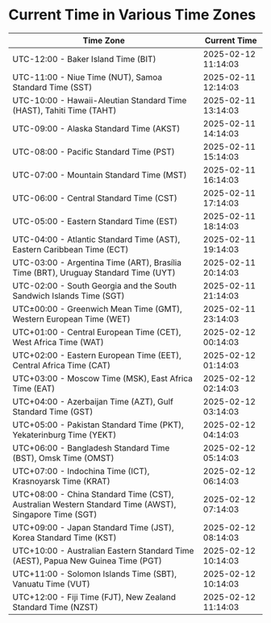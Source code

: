 # Current Time in Various Time Zones

| Time Zone | Current Time |
|-----------|--------------|
| UTC-12:00 - Baker Island Time (BIT) | 2025-02-12 11:14:03 |
| UTC-11:00 - Niue Time (NUT), Samoa Standard Time (SST) | 2025-02-11 12:14:03 |
| UTC-10:00 - Hawaii-Aleutian Standard Time (HAST), Tahiti Time (TAHT) | 2025-02-11 13:14:03 |
| UTC-09:00 - Alaska Standard Time (AKST) | 2025-02-11 14:14:03 |
| UTC-08:00 - Pacific Standard Time (PST) | 2025-02-11 15:14:03 |
| UTC-07:00 - Mountain Standard Time (MST) | 2025-02-11 16:14:03 |
| UTC-06:00 - Central Standard Time (CST) | 2025-02-11 17:14:03 |
| UTC-05:00 - Eastern Standard Time (EST) | 2025-02-11 18:14:03 |
| UTC-04:00 - Atlantic Standard Time (AST), Eastern Caribbean Time (ECT) | 2025-02-11 19:14:03 |
| UTC-03:00 - Argentina Time (ART), Brasília Time (BRT), Uruguay Standard Time (UYT) | 2025-02-11 20:14:03 |
| UTC-02:00 - South Georgia and the South Sandwich Islands Time (SGT) | 2025-02-11 21:14:03 |
| UTC±00:00 - Greenwich Mean Time (GMT), Western European Time (WET) | 2025-02-11 23:14:03 |
| UTC+01:00 - Central European Time (CET), West Africa Time (WAT) | 2025-02-12 00:14:03 |
| UTC+02:00 - Eastern European Time (EET), Central Africa Time (CAT) | 2025-02-12 01:14:03 |
| UTC+03:00 - Moscow Time (MSK), East Africa Time (EAT) | 2025-02-12 02:14:03 |
| UTC+04:00 - Azerbaijan Time (AZT), Gulf Standard Time (GST) | 2025-02-12 03:14:03 |
| UTC+05:00 - Pakistan Standard Time (PKT), Yekaterinburg Time (YEKT) | 2025-02-12 04:14:03 |
| UTC+06:00 - Bangladesh Standard Time (BST), Omsk Time (OMST) | 2025-02-12 05:14:03 |
| UTC+07:00 - Indochina Time (ICT), Krasnoyarsk Time (KRAT) | 2025-02-12 06:14:03 |
| UTC+08:00 - China Standard Time (CST), Australian Western Standard Time (AWST), Singapore Time (SGT) | 2025-02-12 07:14:03 |
| UTC+09:00 - Japan Standard Time (JST), Korea Standard Time (KST) | 2025-02-12 08:14:03 |
| UTC+10:00 - Australian Eastern Standard Time (AEST), Papua New Guinea Time (PGT) | 2025-02-12 10:14:03 |
| UTC+11:00 - Solomon Islands Time (SBT), Vanuatu Time (VUT) | 2025-02-12 10:14:03 |
| UTC+12:00 - Fiji Time (FJT), New Zealand Standard Time (NZST) | 2025-02-12 11:14:03 |
